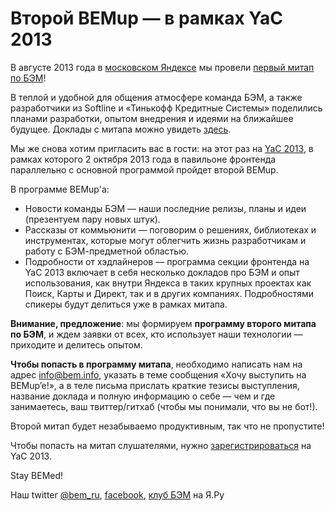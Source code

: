 <!--
{
    "title": "Анонс: Второй BEMup — в рамках YaC 2013",
    "createDate": "06-09-2013",
    "editDate": "",
    "summary": "На YaC 2013, в рамках которого 2 октября 2013 года в павильоне фронтенда пройдет второй BEMup.",
    "thumbnail": "",
    "authors": ["jetpyspayeva-yelena"],
    "tags": ["news","BEM","BEMup"],
    "translators": [""],
    "type": "news"
}
#META_LABEL-->

# Второй BEMup — в рамках YaC 2013

В августе 2013 года в [московском Яндексе](http://company.yandex.ru/contacts/redrose/) мы провели [первый 
митап по БЭМ](http://ru.bem.info/blog/2013/08/bemup-promo/)! 

В теплой и удобной для общения атмосфере команда БЭМ, а также разработчики из Softline и «Тинькофф 
Кредитные Системы» поделились планами разработки, опытом внедрения и идеями на ближайшее будущее. Доклады с митапа можно 
увидеть [здесь](http://ru.bem.info/blog/2013/08/bemup-talks/). 

Мы же снова хотим пригласить вас в гости: на этот раз на [YaC 2013](http://events.yandex.ru/events/yac/2013/), в 
рамках которого 2 октября 2013 года в павильоне фронтенда параллельно с основной программой пройдет второй BEMup. 

В программе BEMup'a:
<ul>
<li>Новости команды БЭМ — наши последние релизы, планы и идеи (презентуем пару новых штук).</li>
<li>Рассказы от коммьюнити — поговорим о решениях, библиотеках и инструментах,
которые могут облегчить жизнь разработчикам и работу с БЭМ-предметной областью.</li>
<li>Подробности от хэдлайнеров — программа секции фронтенда на YaC 2013 включает в себя несколько докладов про БЭМ и опыт
использования, как внутри Яндекса в таких крупных проектах как Поиск, Карты и Директ, так и в других компаниях.
Подробностями спикеры будут делиться уже в рамках митапа.</li>
</ul>

**Внимание, предложение**: мы формируем **программу второго митапа по БЭМ**, и ждем заявки от всех, кто использует наши технологии — приходите и делитесь опытом.

**Чтобы попасть в программу митапа**, необходимо написать нам на адрес [info@bem.info](mailto:info@bem.info), указать в теме сообщения «Хочу выступить на BEMup’e!», а в теле письма прислать краткие тезисы выступления, название доклада и полную информацию о себе — чем и где занимаетесь, ваш твиттер/гитхаб (чтобы мы понимали, что вы не бот!).

Второй митап будет незабываемо продуктивным, так что не пропустите! 

Чтобы попасть на митап слушателями, нужно [зарегистрироваться](http://events.yandex.ru/events/yac/2013/register/) на YaC 2013.

Stay BEMed!

Наш twitter [@bem_ru](http://bit.ly/ru-twi), [facebook](http://bit.ly/fb-bem), [клуб БЭМ](http://clubs.ya.ru/bem/) на Я.Ру
